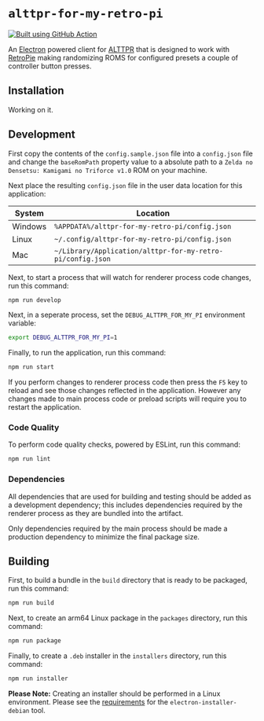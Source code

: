 # `alttpr-for-my-retro-pi`

[![Built using GitHub Action](https://github.com/lsphillips/alttpr/actions/workflows/build.yml/badge.svg?branch=main)](https://github.com/lsphillips/alttpr-for-my-retro-pi/actions)

An [Electron](https://www.electronjs.org/) powered client for [ALTTPR](https://alttpr.com/) that is designed to work with [RetroPie](https://retropie.org.uk/) making randomizing ROMS for configured presets a couple of controller button presses.

## Installation

Working on it.

## Development

First copy the contents of the `config.sample.json` file into a `config.json` file and change the `baseRomPath` property value to a absolute path to a `Zelda no Densetsu: Kamigami no Triforce v1.0` ROM on your machine.

Next place the resulting `config.json` file in the user data location for this application:

| System  | Location                                                   |
| ------- | ---------------------------------------------------------- |
| Windows | `%APPDATA%/alttpr-for-my-retro-pi/config.json`             |
| Linux   | `~/.config/alttpr-for-my-retro-pi/config.json`             |
| Mac     | `~/Library/Application/alttpr-for-my-retro-pi/config.json` |

Next, to start a process that will watch for renderer process code changes, run this command:

``` bash
npm run develop
```

Next, in a seperate process, set the `DEBUG_ALTTPR_FOR_MY_PI` environment variable:

``` bash
export DEBUG_ALTTPR_FOR_MY_PI=1
```

Finally, to run the application, run this command:

``` bash
npm run start
```

If you perform changes to renderer process code then press the `F5` key to reload and see those changes reflected in the application. However any changes made to main process code or preload scripts will require you to restart the application.

### Code Quality

To perform code quality checks, powered by ESLint, run this command:

``` bash
npm run lint
```

### Dependencies

All dependencies that are used for building and testing should be added as a development dependency; this includes dependencies required by the renderer process as they are bundled into the artifact.

Only dependencies required by the main process should be made a production dependency to minimize the final package size.

## Building

First, to build a bundle in the `build` directory that is ready to be packaged, run this command:

``` bash
npm run build
```

Next, to create an arm64 Linux package in the `packages` directory, run this command:

``` bash
npm run package
```

Finally, to create a `.deb` installer in the `installers` directory, run this command:

``` bash
npm run installer
```

**Please Note:** Creating an installer should be performed in a Linux environment. Please see the [requirements](https://github.com/electron-userland/electron-installer-debian#requirements) for the `electron-installer-debian` tool.

